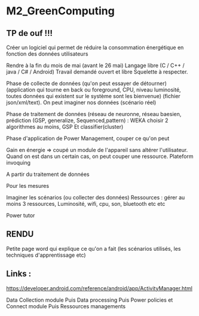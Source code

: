 # M2_GreenComputing

## TP de ouf !!!

Créer un logiciel qui permet de réduire la consommation énergétique en fonction des données utilisateurs

Rendre à la fin du mois de mai (avant le 26 mai)
Langage libre (C / C++ / java / C# / Android)
Travail demandé ouvert et libre
Squelette à respecter.

Phase de collecte de données (qu'on peut essayer de détourner)  (application qui tourne en back ou foreground, CPU, niveau luminosité, toutes données qui existent sur le système sont les bienvenue) (fichier json/xml/text). On peut imaginer nos données (scénario réel)

Phase de traitement de données (réseau de neuronne, réseau baesien, prédiction (GSP, generalize, Sequenced,pattern) : WEKA choisir 2 algorithmes au moins, GSP Et classifier(cluster)

Phase d'application de Power Management, couper ce qu'on peut



Gain en énergie => coupé un module de l'appareil sans altérer l'utilisateur. Quand on est dans un certain cas, on peut couper une ressource. Plateform invoquing

A partir du traitement de données

Pour les mesures

Imaginer les scénarios (ou collecter des données)
Ressources : gérer au moins 3 ressources, Luminosité, wifi, cpu, son, bluetooth etc etc


Power tutor


## RENDU
Petite page word qui explique ce qu'on a fait (les scénarios utilisés, les techniques d'apprentissage etc)

## Links :
https://developer.android.com/reference/android/app/ActivityManager.html

Data Collection module
Puis
Data processing
Puis
Power policies et Connect module
Puis
Ressources managements
